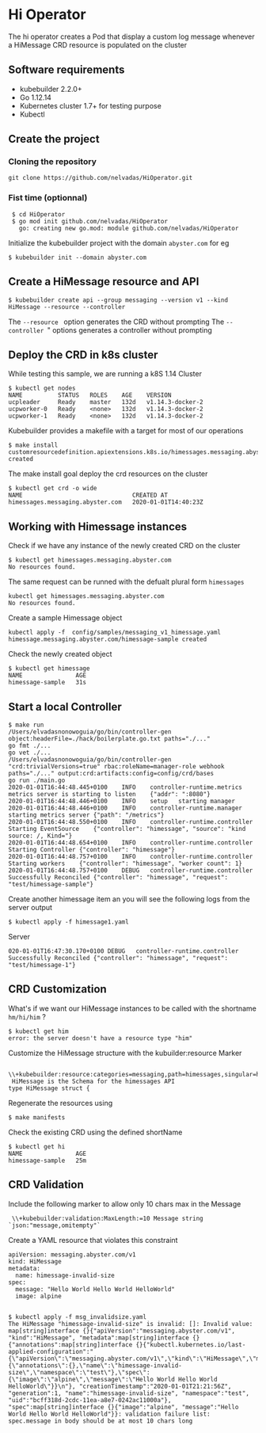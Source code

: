 # Hi Operator
The hi operator creates a Pod that display a custom log message
whenever a HiMessage CRD resource is populated  on the cluster

## Software requirements
* kubebuilder 2.2.0+
* Go 1.12.14
* Kubernetes cluster 1.7+ for testing purpose
* Kubectl


## Create the project

### Cloning the repository
```
git clone https://github.com/nelvadas/HiOperator.git
```

### Fist time (optionnal)
 ```
  $ cd HiOperator
  $ go mod init github.com/nelvadas/HiOperator
    go: creating new go.mod: module github.com/nelvadas/HiOperator
```
Initialize the kubebuilder project with the domain `abyster.com` for eg
```
$ kubebuilder init --domain abyster.com
```


## Create a HiMessage resource and API
```
$ kubebuilder create api --group messaging --version v1 --kind HiMessage --resource --controller
```
The `--resource ` option generates the CRD without prompting
The `--controller `" options generates a controller without prompting

## Deploy the CRD in k8s cluster

While testing this sample, we are running a k8S 1.14 Cluster
```
$ kubectl get nodes
NAME          STATUS   ROLES    AGE    VERSION
ucpleader     Ready    master   132d   v1.14.3-docker-2
ucpworker-0   Ready    <none>   132d   v1.14.3-docker-2
ucpworker-1   Ready    <none>   132d   v1.14.3-docker-2
```

Kubebuilder provides a makefile with a target for most of our operations

```
$ make install
customresourcedefinition.apiextensions.k8s.io/himessages.messaging.abyster.com created
```

The make install goal deploy the crd resources on the cluster

```
$ kubectl get crd -o wide
NAME                               CREATED AT
himessages.messaging.abyster.com   2020-01-01T14:40:23Z
```


## Working with Himessage instances

Check if we have any instance of the newly created CRD on the cluster
```
$ kubectl get himessages.messaging.abyster.com
No resources found.
```
The same request can be runned with the defualt plural form `himessages`
```
kubectl get himessages.messaging.abyster.com
No resources found.
```

Create a sample Himessage object
```
kubectl apply -f  config/samples/messaging_v1_himessage.yaml
himessage.messaging.abyster.com/himessage-sample created
```
Check the newly created object
```
$ kubectl get himessage
NAME               AGE
himessage-sample   31s
```

## Start a local Controller
```
$ make run
/Users/elvadasnonowoguia/go/bin/controller-gen object:headerFile=./hack/boilerplate.go.txt paths="./..."
go fmt ./...
go vet ./...
/Users/elvadasnonowoguia/go/bin/controller-gen "crd:trivialVersions=true" rbac:roleName=manager-role webhook paths="./..." output:crd:artifacts:config=config/crd/bases
go run ./main.go
2020-01-01T16:44:48.445+0100	INFO	controller-runtime.metrics	metrics server is starting to listen	{"addr": ":8080"}
2020-01-01T16:44:48.446+0100	INFO	setup	starting manager
2020-01-01T16:44:48.446+0100	INFO	controller-runtime.manager	starting metrics server	{"path": "/metrics"}
2020-01-01T16:44:48.550+0100	INFO	controller-runtime.controller	Starting EventSource	{"controller": "himessage", "source": "kind source: /, Kind="}
2020-01-01T16:44:48.654+0100	INFO	controller-runtime.controller	Starting Controller	{"controller": "himessage"}
2020-01-01T16:44:48.757+0100	INFO	controller-runtime.controller	Starting workers	{"controller": "himessage", "worker count": 1}
2020-01-01T16:44:48.757+0100	DEBUG	controller-runtime.controller	Successfully Reconciled	{"controller": "himessage", "request": "test/himessage-sample"}
```

Create another himessage item an you will see the following logs from the server output
```
$ kubectl apply -f himessage1.yaml
```
Server
```
020-01-01T16:47:30.170+0100	DEBUG	controller-runtime.controller	Successfully Reconciled	{"controller": "himessage", "request": "test/himessage-1"}
```

## CRD Customization

What's if we want our HiMessage instances to be called with the shortname `hm/hi/him` ?
```
$ kubectl get him
error: the server doesn't have a resource type "him"
```

Customize the HiMessage structure with the kubuilder:resource Marker
```
 \\+kubebuilder:resource:categories=messaging,path=himessages,singular=himessage,shortName=hi;him;himesg
 HiMessage is the Schema for the himessages API
type HiMessage struct {
```

Regenerate the resources using
```
$ make manifests
```
Check the existing CRD using the defined shortName

```
$ kubectl get hi
NAME               AGE
himessage-sample   25m
```
## CRD Validation

Include the following marker to allow only 10 chars max in the Message
```
 \\+kubebuilder:validation:MaxLength:=10 Message string `json:"message,omitempty"`
```
Create a YAML resource that violates this constraint
```
apiVersion: messaging.abyster.com/v1
kind: HiMessage
metadata:
  name: himessage-invalid-size
spec:
  message: "Hello World Hello World HelloWorld"
  image: alpine


$ kubectl apply -f msg_invalidsize.yaml
The HiMessage "himessage-invalid-size" is invalid: []: Invalid value: map[string]interface {}{"apiVersion":"messaging.abyster.com/v1", "kind":"HiMessage", "metadata":map[string]interface {}{"annotations":map[string]interface {}{"kubectl.kubernetes.io/last-applied-configuration":"{\"apiVersion\":\"messaging.abyster.com/v1\",\"kind\":\"HiMessage\",\"metadata\":{\"annotations\":{},\"name\":\"himessage-invalid-size\",\"namespace\":\"test\"},\"spec\":{\"image\":\"alpine\",\"message\":\"Hello World Hello World HelloWorld\"}}\n"}, "creationTimestamp":"2020-01-01T21:21:56Z", "generation":1, "name":"himessage-invalid-size", "namespace":"test", "uid":"bcff318d-2cdc-11ea-a8e7-0242ac11000a"}, "spec":map[string]interface {}{"image":"alpine", "message":"Hello World Hello World HelloWorld"}}: validation failure list:
spec.message in body should be at most 10 chars long
```
